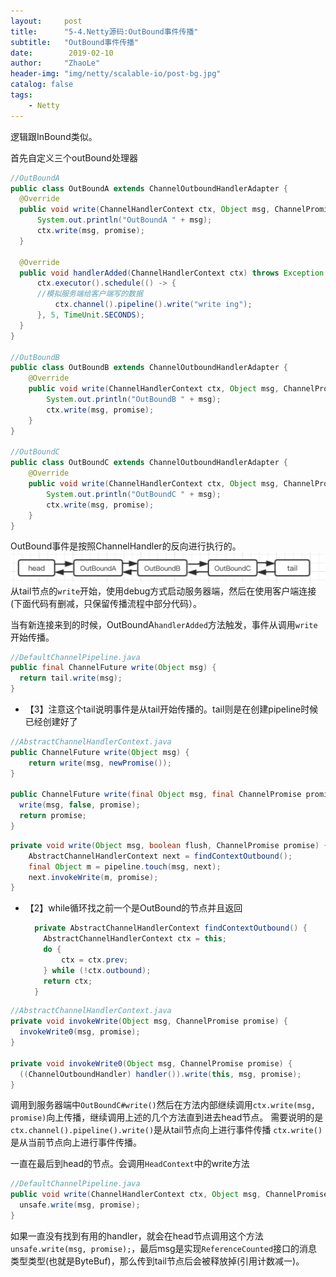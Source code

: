 ```yaml
---
layout:     post
title:      "5-4.Netty源码:OutBound事件传播"
subtitle:   "OutBound事件传播"
date:        2019-02-10
author:     "ZhaoLe"
header-img: "img/netty/scalable-io/post-bg.jpg"
catalog: false
tags:
    - Netty
---
```


逻辑跟InBound类似。

首先自定义三个outBound处理器
```java
//OutBoundA
public class OutBoundA extends ChannelOutboundHandlerAdapter {
  @Override
  public void write(ChannelHandlerContext ctx, Object msg, ChannelPromise promise) throws Exception {
      System.out.println("OutBoundA " + msg);
      ctx.write(msg, promise);
  }
  
  @Override
  public void handlerAdded(ChannelHandlerContext ctx) throws Exception {
      ctx.executor().schedule(() -> {
      //模拟服务端给客户端写的数据
          ctx.channel().pipeline().write("write ing");
      }, 5, TimeUnit.SECONDS);
  }
}

//OutBoundB
public class OutBoundB extends ChannelOutboundHandlerAdapter {
    @Override
    public void write(ChannelHandlerContext ctx, Object msg, ChannelPromise promise) throws Exception {
        System.out.println("OutBoundB " + msg);
        ctx.write(msg, promise);
    }
}

//OutBoundC
public class OutBoundC extends ChannelOutboundHandlerAdapter {
    @Override
    public void write(ChannelHandlerContext ctx, Object msg, ChannelPromise promise) throws Exception {
        System.out.println("OutBoundC " + msg);
        ctx.write(msg, promise);
    }
}
```
OutBound事件是按照ChannelHandler的反向进行执行的。
![IMAGE](/img/netty/5-4/1.jpg)
从tail节点的`write`开始，使用debug方式启动服务器端，然后在使用客户端连接(下面代码有删减，只保留传播流程中部分代码）。

当有新连接来到的时候，OutBoundA`handlerAdded`方法触发，事件从调用`write`开始传播。

```java
//DefaultChannelPipeline.java
public final ChannelFuture write(Object msg) {
  return tail.write(msg);
}
```
* 【3】注意这个tail说明事件是从tail开始传播的。tail则是在创建pipeline时候已经创建好了

```java
//AbstractChannelHandlerContext.java
public ChannelFuture write(Object msg) {
    return write(msg, newPromise());
}

public ChannelFuture write(final Object msg, final ChannelPromise promise) {
  write(msg, false, promise);
  return promise;
}
```

```java
private void write(Object msg, boolean flush, ChannelPromise promise) {
    AbstractChannelHandlerContext next = findContextOutbound();
    final Object m = pipeline.touch(msg, next);
    next.invokeWrite(m, promise);
}
```
* 【2】while循环找之前一个是OutBound的节点并且返回
  ```java
    private AbstractChannelHandlerContext findContextOutbound() {
      AbstractChannelHandlerContext ctx = this;
      do {
          ctx = ctx.prev;
      } while (!ctx.outbound);
      return ctx;
    }
  ```

```java
//AbstractChannelHandlerContext.java
private void invokeWrite(Object msg, ChannelPromise promise) {
  invokeWrite0(msg, promise);
}

private void invokeWrite0(Object msg, ChannelPromise promise) {
  ((ChannelOutboundHandler) handler()).write(this, msg, promise);
}
```
  调用到服务器端中`OutBoundC#write()`然后在方法内部继续调用`ctx.write(msg, promise)`向上传播，继续调用上述的几个方法直到进去head节点。
需要说明的是`ctx.channel().pipeline().write()`是从tail节点向上进行事件传播
`ctx.write()`是从当前节点向上进行事件传播。

一直在最后到head的节点。会调用`HeadContext`中的write方法
```java
//DefaultChannelPipeline.java
public void write(ChannelHandlerContext ctx, Object msg, ChannelPromise promise) throws Exception {
  unsafe.write(msg, promise);
}
```
如果一直没有找到有用的handler，就会在head节点调用这个方法`unsafe.write(msg, promise);`，最后msg是实现`ReferenceCounted`接口的消息类型类型(也就是ByteBuf)，那么传到tail节点后会被释放掉(引用计数减一)。
